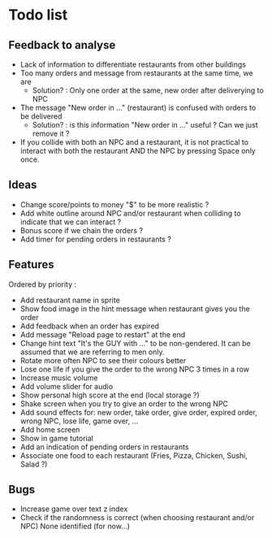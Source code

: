 # Todo list

## Feedback to analyse
- Lack of information to differentiate restaurants from other buildings 
- Too many orders and message from restaurants at the same time, we are
  - Solution? : Only one order at the same, new order after deliverying to NPC
- The message "New order in ..." (restaurant) is confused with orders to be delivered
  - Solution? : is this information "New order in ..." useful ? Can we just remove it ?
- If you collide with both an NPC and a restaurant, it is not practical to interact with both the restaurant AND the NPC by pressing Space only once.

## Ideas
- Change score/points to money "$" to be more realistic ?
- Add white outline around NPC and/or restaurant when colliding to indicate that we can interact ?
- Bonus score if we chain the orders ?
- Add timer for pending orders in restaurants ?

## Features
Ordered by priority :
- Add restaurant name in sprite
- Show food image in the hint message when restaurant gives you the order 
- Add feedback when an order has expired
- Add message "Reload page to restart" at the end
- Change hint text "It's the GUY with ..." to be non-gendered. It can be assumed that we are referring to men only.
- Rotate more often NPC to see their colours better
- Lose one life if you give the order to the wrong NPC 3 times in a row
- Increase music volume
- Add volume slider for audio 
- Show personal high score at the end (local storage ?)
- Shake screen when you try to give an order to the wrong NPC
- Add sound effects for: new order, take order, give order, expired order, wrong NPC, lose life, game over, ...
- Add home screen
- Show in game tutorial
- Add an indication of pending orders in restaurants
- Associate one food to each restaurant (Fries, Pizza, Chicken, Sushi, Salad ?)

## Bugs
- Increase game over text z index
- Check if the randomness is correct (when choosing restaurant and/or NPC)
None identified (for now...)